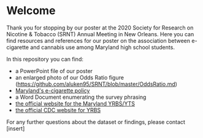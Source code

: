 # Welcome

Thank you for stopping by our poster at the 2020 Society for Research on Nicotine & Tobacco (SRNT) Annual Meeting in New Orleans. Here you can find resources and references for our poster on the association between e-cigarette and cannabis use among Maryland high school students.

In this repository you can find:
* a PowerPoint file of our poster
* an enlarged photo of our Odds Ratio figure (https://github.com/aluken95/SRNT/blob/master/OddsRatio.md)
* [Maryland's e-cigarette policy](https://health.maryland.gov/notobaccosalestominors/Pages/Tobacco%2021%20FAQ.aspx)
* a Word Document enumerating the survey phrasing
* [the official website for the Maryland YRBS/YTS](https://phpa.health.maryland.gov/ohpetup/Pages/YTRBS.aspx)
* [the official CDC website for YRBS](https://www.cdc.gov/healthyyouth/data/yrbs/index.htm)

For any further questions about the dataset or findings, please contact [insert]
